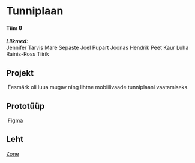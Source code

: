 # Tunniplaan
#### Tiim 8
   

**_Liikmed:_**   
Jennifer Tarvis
Mare Sepaste
Joel Pupart
Joonas Hendrik Peet
Kaur Luha
Rainis-Ross Tiirik

## Projekt
​
Eesmärk oli luua mugav ning lihtne mobiilivaade tunniplaani vaatamiseks.

## Prototüüp
​
[Figma](https://www.figma.com/file/QegFWhJzta9KLojfA8HF7T/Tunniplaan?node-id=0%3A1)
​
## Leht
[Zone](https://ta19pupart.itmajakas.ee/tunniplaan)
​
